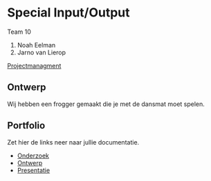 # Special Input/Output
Team 10
1. Noah Eelman
2. Jarno van Lierop

[Projectmanagment](https://trello.com/b/wz2I4gBK/input-output) <Trello scrumboard bijvoorbeeld>

## Ontwerp
Wij hebben een frogger gemaakt die je met de dansmat moet spelen.

## Portfolio
Zet hier de links neer naar jullie documentatie.

* [Onderzoek](https://mediacollegeamsterdam-my.sharepoint.com/:w:/g/personal/24922_ma-web_nl/EU32XUrpPntJtL250xyqXYsBUiq8gI764TjWRp2NfUywog?e=zPC4m6)
* [Ontwerp](https://mediacollegeamsterdam-my.sharepoint.com/:w:/g/personal/24922_ma-web_nl/EWtiTEPcN_1Fs6mXcUQniC0BkrICJkp3PpeFCaB-YhIJgw?e=kaS9rY)
* [Presentatie](https://mediacollegeamsterdam-my.sharepoint.com/:p:/g/personal/24922_ma-web_nl/EWdi0Vml3YlAmfnUe1uL2EEBNTJbjqyZ80KL4hHP47vxPQ?e=fKpzc3)
